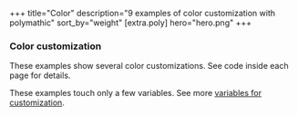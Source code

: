 +++
title="Color"
description="9 examples of color customization with polymathic"
sort_by="weight"
[extra.poly]
hero="hero.png"
+++

### Color customization

These examples show several color customizations. See code inside each page for details.

These examples touch only a few variables. See more [variables for customization](/docs/variables).